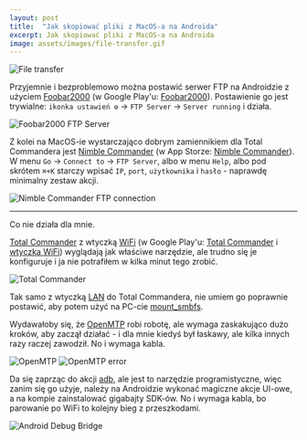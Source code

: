 ```yaml
---
layout: post
title:  "Jak skopiować pliki z MacOS-a na Androida"
excerpt: Jak skopiować pliki z MacOS-a na Androida
image: assets/images/file-transfer.gif
---
```


![File transfer](/assets/images/file-transfer.gif)

Przyjemnie i bezproblemowo można postawić serwer FTP na Androidzie z użyciem [Foobar2000](https://www.foobar2000.org/android) (w Google Play'u: [Foobar2000](https://play.google.com/store/apps/details?id=com.foobar2000.foobar2000)).  Postawienie go jest trywialne: `ikonka ustawień ⚙` -> `FTP Server` -> `Server running` i działa.  

![Foobar2000 FTP Server](/assets/images/foobar2000-ftp.webp)

Z kolei na MacOS-ie wystarczająco dobrym zamiennikiem dla Total Commandera jest [Nimble Commander](https://magnumbytes.com/) (w App Storze: [Nimble Commander](https://apps.apple.com/us/app/nimble-commander/id905202937)).  W menu `Go` -> `Connect to` -> `FTP Server`, albo w menu `Help`, albo pod skrótem `⌘+K` starczy wpisać `IP`, `port`, `użytkownika` i `hasło` - naprawdę minimalny zestaw akcji.

![Nimble Commander FTP connection](/assets/images/nimble-commander.webp)

---

Co nie działa dla mnie.

[Total Commander](https://www.ghisler.com) z wtyczką [WiFi](https://www.ghisler.com/androidplugins/wifi) (w Google Play'u: [Total Commander](https://play.google.com/store/apps/details?id=com.ghisler.android.TotalCommander) i [wtyczka WiFi](https://play.google.com/store/apps/details?id=com.ghisler.tcplugins.wifitransfer)) wyglądają jak właściwe narzędzie, ale trudno się je konfiguruje i ja nie potrafiłem w kilka minut tego zrobić.

![Total Commander](/assets/images/total-commander.webp)


Tak samo z wtyczką [LAN](https://play.google.com/store/apps/details?id=com.ghisler.tcplugins.LAN) do Total Commandera, nie umiem go poprawnie postawić, aby potem użyć na PC-cie [mount_smbfs](https://man.freebsd.org/cgi/man.cgi?mount_smbfs).

Wydawałoby się, że [OpenMTP](https://openmtp.ganeshrvel.com) robi robotę, ale wymaga zaskakująco dużo kroków, aby zaczął działać - i dla mnie kiedyś był łaskawy, ale kilka innych razy raczej zawodził.  No i wymaga kabla.

![OpenMTP](/assets/images/openmtp.webp)
![OpenMTP error](/assets/images/openmtp-error.webp)

Da się zaprząc do akcji [adb](developer.android.com/tools/adb), ale jest to narzędzie programistyczne, więc zanim się go użyje, należy na Androidzie wykonać magiczne akcje UI-owe, a na kompie zainstalować gigabajty SDK-ów.  No i wymaga kabla, bo parowanie po WiFi to kolejny bieg z przeszkodami.

![Android Debug Bridge](/assets/images/adb.webp)

